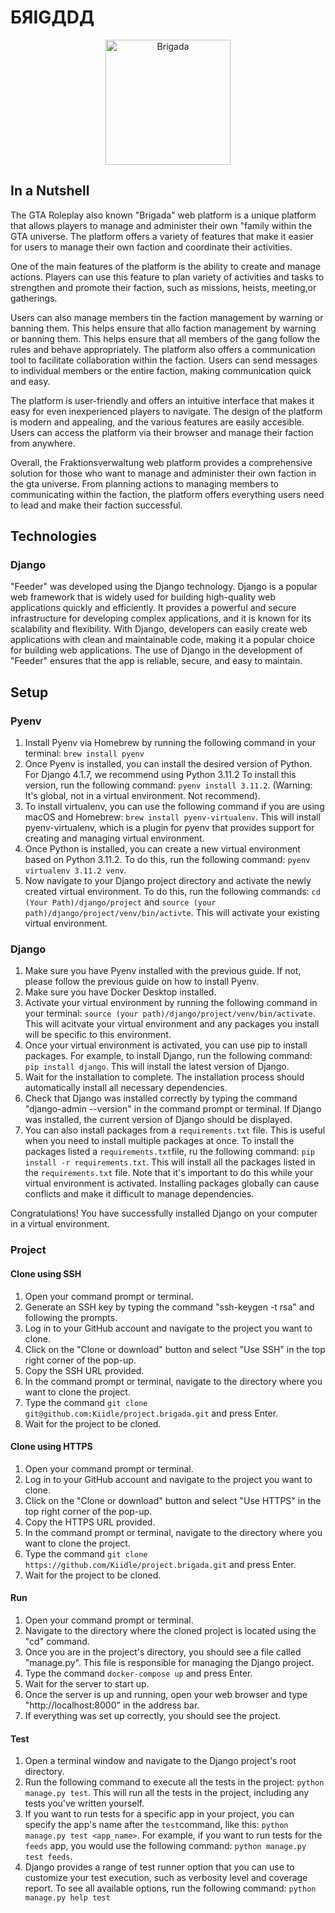 # БЯIGДDД

<p align="center">
    <img width="200" src="https://cdn.discordapp.com/attachments/1094025578887266405/1094039820306743306/pasted_image_0.png" alt="Brigada">
</p>

## In a Nutshell
The GTA Roleplay also known "Brigada" web platform is a unique platform that allows players to manage and administer their own "family within the GTA universe. The platform offers a variety of features that make it easier for users to manage their own faction and coordinate their activities.

One of the main features of the platform is the ability to create and manage actions. Players can use this feature to plan variety of activities and tasks to strengthen and promote their faction, such as missions, heists, meeting,or gatherings.

Users can also manage members tin the faction management by warning or banning them. This helps ensure that allo faction management by warning or banning them. This helps ensure that all members of the gang follow the rules and behave appropriately. The platform also offers a communication tool to facilitate collaboration within the faction. Users can send messages to individual members or the entire faction, making communication quick and easy.

The platform is user-friendly and offers an intuitive interface that makes it easy for even inexperienced players to navigate. The design of the platform is modern and appealing, and the various features are easily accesible. Users can access the platform via their browser and manage their faction from anywhere.

Overall, the Fraktionsverwaltung web platform provides a comprehensive solution for those who want to manage and administer their own faction in the gta universe. From planning actions to managing members to communicating within the faction, the platform offers everything users need to lead and make their faction successful.

## Technologies
### Django
"Feeder" was developed using the Django technology. Django is a popular web framework that is widely used for building high-quality web applications quickly and efficiently. It provides a powerful and secure infrastructure for developing complex applications, and it is known for its scalability and flexibility. With Django, developers can easily create web applications with clean and maintainable code, making it a popular choice for building web applications. The use of Django in the development of "Feeder" ensures that the app is reliable, secure, and easy to maintain.


## Setup

### Pyenv

1. Install Pyenv via Homebrew by running the following command in your terminal: ```brew install pyenv```
2. Once Pyenv is installed, you can install the desired version of Python. For Django 4.1.7, we recommend using Python
   3.11.2 To install this version, run the following command: ```pyenv install 3.11.2```.
   (Warning: It's global, not in a virtual environment. Not recommend).
3. To install virtualenv, you can use the following command if you are using macOS and
   Homebrew: ```brew install pyenv-virtualenv```. This will install pyenv-virtualenv, which is a plugin for pyenv that
   provides support for creating and managing virtual environment.
4. Once Python is installed, you can create a new virtual environment based on Python 3.11.2. To do this, run the
   following command: ```pyenv virtualenv 3.11.2 venv```.
5. Now navigate to your Django project directory and activate the newly created virtual environment. To do this, run the
   following commands: ```cd (Your Path)/django/project``` and ```source (your path)/django/project/venv/bin/activte```.
   This will activate your existing virtual environment.

### Django

1. Make sure you have Pyenv installed with the previous guide. If not, please follow the previous guide on how to
   install Pyenv.
2. Make sure you have Docker Desktop installed.
3. Activate your virtual environment by running the following command in your
   terminal: ```source (your path)/django/project/venv/bin/activate```. This will acitvate your virtual environment and
   any packages you install will be specific to this environment.
4. Once your virtual environment is activated, you can use pip to install packages. For example, to install Django, run
   the following command: ```pip install django```. This will install the latest version of Django.
5. Wait for the installation to complete. The installation process should automatically install all necessary
   dependencies.
6. Check that Django was installed correctly by typing the command "django-admin --version" in the command prompt or
   terminal. If Django was installed, the current version of Django should be displayed.
7. You can also install packages from a `requirements.txt` file. This is useful when you need to install multiple
   packages at once. To install the packages listed a `requirements.txt`file, ru the following
   command: ```pip install -r requirements.txt```. This will install all the packages listed in the `requirements.txt`
   file. Note that it's important to do this while your virtual environment is activated. Installing packages globally
   can cause conflicts and make it difficult to manage dependencies.

Congratulations! You have successfully installed Django on your computer in a virtual environment.

### Project

#### Clone using SSH

1. Open your command prompt or terminal.
2. Generate an SSH key by typing the command "ssh-keygen -t rsa" and following the prompts.
3. Log in to your GitHub account and navigate to the project you want to clone.
4. Click on the "Clone or download" button and select "Use SSH" in the top right corner of the pop-up.
5. Copy the SSH URL provided.
6. In the command prompt or terminal, navigate to the directory where you want to clone the project.
7. Type the command ```git clone git@github.com:Kiidle/project.brigada.git``` and press Enter.
8. Wait for the project to be cloned.

#### Clone using HTTPS

1. Open your command prompt or terminal.
2. Log in to your GitHub account and navigate to the project you want to clone.
3. Click on the "Clone or download" button and select "Use HTTPS" in the top right corner of the pop-up.
4. Copy the HTTPS URL provided.
5. In the command prompt or terminal, navigate to the directory where you want to clone the project.
6. Type the command ```git clone https://github.com/Kiidle/project.brigada.git``` and press Enter.
7. Wait for the project to be cloned.


#### Run

1. Open your command prompt or terminal.
2. Navigate to the directory where the cloned project is located using the "cd" command.
3. Once you are in the project's directory, you should see a file called "manage.py". This file is responsible for
   managing the Django project.
4. Type the command ```docker-compose up``` and press Enter.
5. Wait for the server to start up.
6. Once the server is up and running, open your web browser and type "http://localhost:8000" in the address bar.
7. If everything was set up correctly, you should see the project.

#### Test

1. Open a terminal window and navigate to the Django project's root directory.
2. Run the following command to execute all the tests in the project: ```python manage.py test```. This will run all the
   tests in the project, including any tests you've written yourself.
3. If you want to run tests for a specific app in your project, you can specify the app's name after the `test`command,
   like this: ```python manage.py test <app_name>```. For example, if you want to run tests for the `feeds` app, you
   would use the following command: ```python manage.py test feeds```.
4. Django provides a range of test runner option that you can use to customize your test execution, such as verbosity
   level and coverage report. To see all available options, run the following command: ```python manage.py help test```
